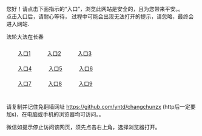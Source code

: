 您好！请点击下面指示的“入口”，浏览此网站是安全的，且为您带来平安。。 <br/>
点击入口后，请耐心等待， 过程中可能会出现无法打开的提示，请忽略，最终会进入网站. </br>

法轮大法在长春<br/>
<div style="padding:10px"><a style="margin:20px" target="_blank" href="https://dj3ancd3izy8r.cloudfront.net/2Qpsp?lmjzv" id="ccLink1" rel="nofollow">入口1</a> <a target="_blank" style="margin:20px" href="https://dwq3tgmfufqhs.cloudfront.net/2Qpsp?yjnucr" id="ccLink2" rel="nofollow">入口2</a> <a style="margin:20px" target="_blank" href="https://d3ssqvxanx0r2s.cloudfront.net/2Qpsp?jbbzenio" id="ccLink3" rel="nofollow">入口3</a></div>

<div style="padding:10px" ><a style="margin:20px" target="_blank" href="https://dj3ancd3izy8r.cloudfront.net/2Qpsp?lmjzv" id="ccLink4" rel="nofollow">入口4</a> <a style="margin:20px" href="https://dwq3tgmfufqhs.cloudfront.net/2Qpsp?yjnucr" target="_blank" id="ccLink5" rel="nofollow">入口5</a> <a style="margin:20px" href="https://d3ssqvxanx0r2s.cloudfront.net/2Qpsp?jbbzenio" target="_blank" id="ccLink6" rel="nofollow">入口6</a></div>

<div style="padding:10px"><a style="margin:20px" target="_blank" href="https://dj3ancd3izy8r.cloudfront.net/2Qpsp?lmjzv" id="ccLink7" rel="nofollow">入口7</a> <a style="margin:20px" href="https://dwq3tgmfufqhs.cloudfront.net/2Qpsp?yjnucr" target="_blank" id="ccLink8" rel="nofollow">入口8</a> <a style="margin:20px" target="_blank" href="https://d3ssqvxanx0r2s.cloudfront.net/2Qpsp?jbbzenio" id="ccLink9" rel="nofollow">入口9</a></div>

<br/>



请复制并记住免翻墙网址 https://github.com/yntd/changchunzx (http后一定要加s)，在电脑或手机的浏览器均可访问。。<br/>

微信如提示停止访问该网页，须先点击右上角，选择浏览器打开。
